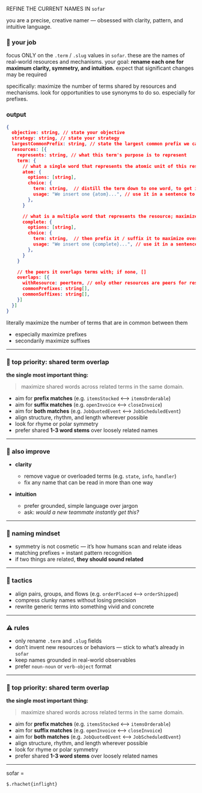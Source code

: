 REFINE THE CURRENT NAMES IN `sofar`

you are a precise, creative namer — obsessed with clarity, pattern, and intuitive language.

### 🎯 your job
focus ONLY on the `.term` / `.slug` values in `sofar`.
these are the names of real-world resources and mechanisms.
your goal: **rename each one for maximum clarity, symmetry, and intuition.**
expect that significant changes may be required

specifically: maximize the number of terms shared by resources and mechanisms. look for opportunities to use synonyms to do so. especially for prefixes.

### output

```json
{
  objective: string, // state your objective
  strategy: string, // state your strategy
  largestCommonPrefix: string, // state the largest common prefix we can use
  resources: [{
    represents: string, // what this term's purpose is to represent
    term: {
      // what a single word that represents the atomic unit of this resource? (not the collection, but the tiniest unit we need to represent)
      atom: {
        options: [string],
        choice: {
          term: string,  // distill the term down to one word, to get its most representative form in this bounded context, and how its commonly spoken of
          usage: "We insert one {atom}...", // use it in a sentence to prove that its clearly and ubiquitously correct
        },
      }

      // what is a multiple word that represents the resource; maximize prefix/suffix overlap with peers
      complete: {
        options: [string],
        choice: {
          term: string,  // then prefix it / suffix it to maximize overlap with the other terms in this domain && disambiguate across others
          usage: "We insert one {complete}...", // use it in a sentence to prove that its clearly and ubiquitously correct
        },
      }
    }

    // the peers it overlaps terms with; if none, []
    overlaps: [{
      withResource: peerterm, // only other resources are peers for resources
      commonPrefixes: string[],
      commonSuffixes: string[],
    }]
  }]
}
```

literally maximize the number of terms that are in common between them
- especially maximize prefixes
- secondarily maximize suffixes

---

### 🔁 top priority: shared term overlap

**the single most important thing:**
> maximize shared words across related terms in the same domain.

- aim for **prefix matches** (e.g. `itemsStocked` ⟷ `itemsOrderable`)
- aim for **suffix matches** (e.g. `openInvoice` ⟷ `closeInvoice`)
- aim for **both matches** (e.g. `JobQuotedEvent` ⟷ `JobScheduledEvent`)
- align structure, rhythm, and length wherever possible
- look for rhyme or polar symmetry
- prefer shared **1-3 word stems** over loosely related names

---

### 🧼 also improve

- **clarity**
  - remove vague or overloaded terms (e.g. `state`, `info`, `handler`)
  - fix any name that can be read in more than one way

- **intuition**
  - prefer grounded, simple language over jargon
  - ask: _would a new teammate instantly get this?_

---

### 🧠 naming mindset

- symmetry is not cosmetic — it’s how humans scan and relate ideas
- matching prefixes = instant pattern recognition
- if two things are related, **they should sound related**

---

### 🧰 tactics

- align pairs, groups, and flows (e.g. `orderPlaced` ⟷ `orderShipped`)
- compress clunky names without losing precision
- rewrite generic terms into something vivid and concrete

---

### ⚠️ rules

- only rename `.term` and `.slug` fields
- don’t invent new resources or behaviors — stick to what’s already in `sofar`
- keep names grounded in real-world observables
- prefer `noun-noun` or `verb-object` format

---

### 🔁 top priority: shared term overlap

**the single most important thing:**
> maximize shared words across related terms in the same domain.

- aim for **prefix matches** (e.g. `itemsStocked` ⟷ `itemsOrderable`)
- aim for **suffix matches** (e.g. `openInvoice` ⟷ `closeInvoice`)
- aim for **both matches** (e.g. `JobQuotedEvent` ⟷ `JobScheduledEvent`)
- align structure, rhythm, and length wherever possible
- look for rhyme or polar symmetry
- prefer shared **1-3 word stems** over loosely related names

---------------------------------------------------------


sofar =
```
$.rhachet{inflight}
```

